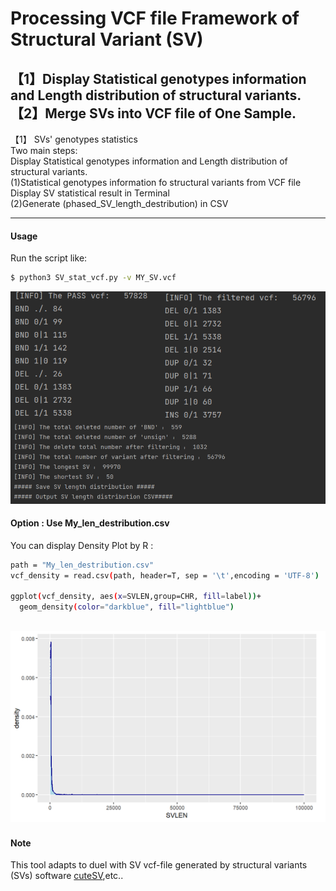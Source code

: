 # Processing VCF file Framework of Structural Variant (SV)
【1】Display Statistical genotypes information and Length distribution of structural variants.<br>
【2】Merge SVs into VCF file of One Sample.<br>
---
【1】 SVs' genotypes statistics <br>
Two main steps:<br>
    Display Statistical genotypes information and Length distribution of structural variants.<br>
    (1)Statistical genotypes information fo structural variants from VCF file<br>
    Display SV statistical result in Terminal<br>
    (2)Generate (phased_SV_length_destribution) in CSV<br>

---
#### Usage

Run the script like:<br>
```sh
$ python3 SV_stat_vcf.py -v MY_SV.vcf 
```

<img src="SV_stat.png" width="600px"><br>

#### Option : Use My_len_destribution.csv<br>
You can display Density Plot by R :<br>
```sh
path = "My_len_destribution.csv"
vcf_density = read.csv(path, header=T, sep = '\t',encoding = 'UTF-8')

ggplot(vcf_density, aes(x=SVLEN,group=CHR, fill=label))+
  geom_density(color="darkblue", fill="lightblue")
```
<img src="length_denity.png" width="600px"><br>
---
#### Note
This tool adapts to duel with SV vcf-file generated by structural variants (SVs) software [cuteSV](https://github.com/tjiangHIT/cuteSV),etc..
